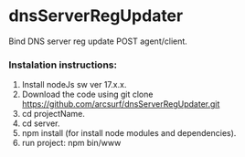 # dnsServerRegUpdater
Bind DNS server reg update POST agent/client.

### Instalation instructions:
1. Install nodeJs sw ver 17.x.x.
2. Download the code using git clone https://github.com/arcsurf/dnsServerRegUpdater.git
3. cd projectName.
4. cd server.
5. npm install (for install node modules and dependencies).
6. run project: npm bin/www
